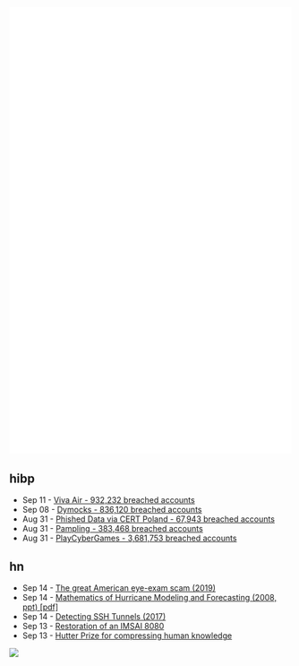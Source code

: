 ![Metrics](https://raw.githubusercontent.com/phixion/phixion/master/metrics.svg)

## hibp

<!--
for https://github.com/phixion/phixion/blob/main/.github/workflows/feeds.yml
-->
<!--START_SECTION:haveibeenpwnd-->
- Sep 11 - [Viva Air - 932,232 breached accounts](https://haveibeenpwned.com/PwnedWebsites#VivaAir)
- Sep 08 - [Dymocks - 836,120 breached accounts](https://haveibeenpwned.com/PwnedWebsites#Dymocks)
- Aug 31 - [Phished Data via CERT Poland - 67,943 breached accounts](https://haveibeenpwned.com/PwnedWebsites#CERTPolandPhish)
- Aug 31 - [Pampling - 383,468 breached accounts](https://haveibeenpwned.com/PwnedWebsites#Pampling)
- Aug 31 - [PlayCyberGames - 3,681,753 breached accounts](https://haveibeenpwned.com/PwnedWebsites#PlayCyberGames)
<!--END_SECTION:haveibeenpwnd-->

## hn

<!--
for https://github.com/phixion/phixion/blob/main/.github/workflows/feeds.yml
-->
<!--START_SECTION:hn-->
- Sep 14 - [The great American eye-exam scam (2019)](https://www.theatlantic.com/ideas/archive/2019/11/great-american-eye-exam-scam/602482/)
- Sep 14 - [Mathematics of Hurricane Modeling and Forecasting (2008, ppt) [pdf]](https://www.mdc.edu/north/math/pdf/hurricanes-math.pdf)
- Sep 14 - [Detecting SSH Tunnels (2017)](https://www.trisul.org/blog/detecting-ssh-tunnels/)
- Sep 13 - [Restoration of an IMSAI 8080](https://retrocmp.de/imsai/imsai_p01_restoration.htm)
- Sep 13 - [Hutter Prize for compressing human knowledge](http://prize.hutter1.net/)
<!--END_SECTION:hn-->

<!--
for https://yhype.me
-->
![](https://hit.yhype.me/github/profile?user_id=13013670)
